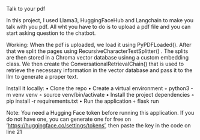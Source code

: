 Talk to your pdf

In this project, I used Llama3, HuggingFaceHub and Langchain to make you talk with you pdf.
All wht you have to do is to upload a pdf file and you can start asking question to the chatbot.

Working:
	When the pdf is uploaded, we load it using PyPDFLoaded(). After that we split the pages using RecursiveCharacterTextSplitter() . The splits are then stored in a Chroma vector database usinng a custom embedding class.
	We then create the ConversationalRetrievalChain() that is used to retrieve the necessary information in the vector database and pass it to the llm to generate a proper text.

Install it locally:
    • Clone the repo
    • Create a virtual environment
        ◦ python3 -m venv venv
        ◦ source venv/bin/activate
    • Install the project dependencies
        ◦ pip install -r requirements.txt
    • Run the application
        ◦ flask run


Note: You need a Hugging Face token before running this application. 
If you do not have one, you can generate one for free on ‘https://huggingface.co/settings/tokens’, then paste the key in the code on line 21